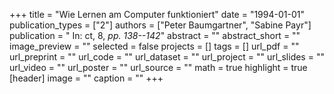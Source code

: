 +++
title = "Wie Lernen am Computer funktioniert"
date = "1994-01-01"
publication_types = ["2"]
authors = ["Peter Baumgartner", "Sabine Payr"]
publication = " In: ct, 8, _pp. 138--142_"
abstract = ""
abstract_short = ""
image_preview = ""
selected = false
projects = []
tags = []
url_pdf = ""
url_preprint = ""
url_code = ""
url_dataset = ""
url_project = ""
url_slides = ""
url_video = ""
url_poster = ""
url_source = ""
math = true
highlight = true
[header]
image = ""
caption = ""
+++
